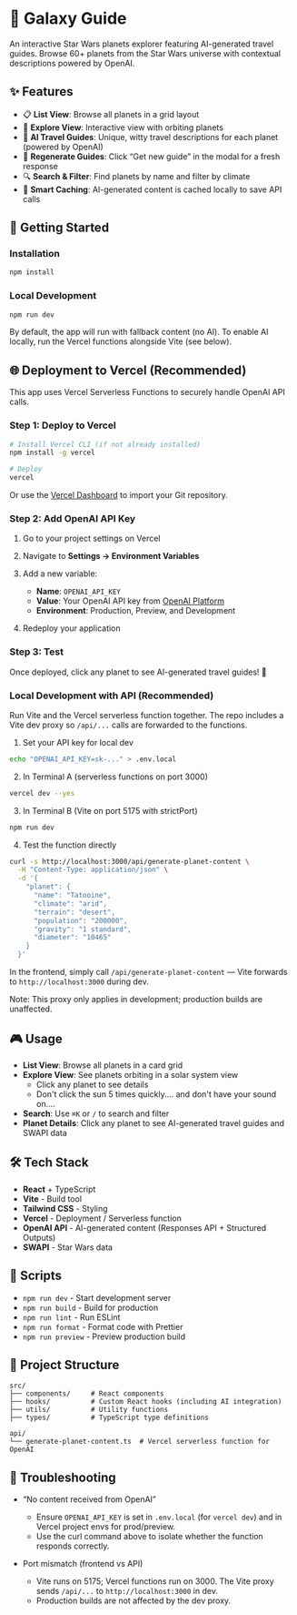 # 🌌 Galaxy Guide

An interactive Star Wars planets explorer featuring AI-generated travel guides. Browse 60+ planets from the Star Wars universe with contextual descriptions powered by OpenAI.

## ✨ Features

- 📋 **List View**: Browse all planets in a grid layout
- 🚀 **Explore View**: Interactive view with orbiting planets
- 🤖 **AI Travel Guides**: Unique, witty travel descriptions for each planet (powered by OpenAI)
 - 🔁 **Regenerate Guides**: Click “Get new guide” in the modal for a fresh response
- 🔍 **Search & Filter**: Find planets by name and filter by climate
- 💾 **Smart Caching**: AI-generated content is cached locally to save API calls


## 🚀 Getting Started

### Installation

```bash
npm install
```

### Local Development

```bash
npm run dev
```

By default, the app will run with fallback content (no AI). To enable AI locally, run the Vercel functions alongside Vite (see below).

## 🌐 Deployment to Vercel (Recommended)

This app uses Vercel Serverless Functions to securely handle OpenAI API calls.

### Step 1: Deploy to Vercel

```bash
# Install Vercel CLI (if not already installed)
npm install -g vercel

# Deploy
vercel
```

Or use the [Vercel Dashboard](https://vercel.com/new) to import your Git repository.

### Step 2: Add OpenAI API Key

1. Go to your project settings on Vercel
2. Navigate to **Settings → Environment Variables**
3. Add a new variable:
   - **Name**: `OPENAI_API_KEY`
   - **Value**: Your OpenAI API key from [OpenAI Platform](https://platform.openai.com/api-keys)
   - **Environment**: Production, Preview, and Development

4. Redeploy your application

### Step 3: Test

Once deployed, click any planet to see AI-generated travel guides! 🎉

### Local Development with API (Recommended)

Run Vite and the Vercel serverless function together. The repo includes a Vite dev proxy so `/api/...` calls are forwarded to the functions.

1) Set your API key for local dev

```bash
echo "OPENAI_API_KEY=sk-..." > .env.local
```

2) In Terminal A (serverless functions on port 3000)

```bash
vercel dev --yes
```

3) In Terminal B (Vite on port 5175 with strictPort)

```bash
npm run dev
```

4) Test the function directly

```bash
curl -s http://localhost:3000/api/generate-planet-content \
  -H "Content-Type: application/json" \
  -d '{
    "planet": {
      "name": "Tatooine",
      "climate": "arid",
      "terrain": "desert",
      "population": "200000",
      "gravity": "1 standard",
      "diameter": "10465"
    }
  }'
```

In the frontend, simply call `/api/generate-planet-content` — Vite forwards to `http://localhost:3000` during dev.

Note: This proxy only applies in development; production builds are unaffected.

## 🎮 Usage

- **List View**: Browse all planets in a card grid
- **Explore View**: See planets orbiting in a solar system view
  - Click any planet to see details
  - Don't click the sun 5 times quickly.... and don't have your sound on....
- **Search**: Use `⌘K` or `/` to search and filter
- **Planet Details**: Click any planet to see AI-generated travel guides and SWAPI data

## 🛠️ Tech Stack

- **React** + TypeScript
- **Vite** - Build tool
- **Tailwind CSS** - Styling
- **Vercel** - Deployment / Serverless function
- **OpenAI API** - AI-generated content (Responses API + Structured Outputs)
- **SWAPI** - Star Wars data

## 📝 Scripts

- `npm run dev` - Start development server
- `npm run build` - Build for production
- `npm run lint` - Run ESLint
- `npm run format` - Format code with Prettier
- `npm run preview` - Preview production build

## 🎨 Project Structure

```
src/
├── components/     # React components
├── hooks/          # Custom React hooks (including AI integration)
├── utils/          # Utility functions
├── types/          # TypeScript type definitions

api/
└── generate-planet-content.ts  # Vercel serverless function for OpenAI
```

## 🧪 Troubleshooting

- “No content received from OpenAI”
  - Ensure `OPENAI_API_KEY` is set in `.env.local` (for `vercel dev`) and in Vercel project envs for prod/preview.
  - Use the curl command above to isolate whether the function responds correctly.

- Port mismatch (frontend vs API)
  - Vite runs on 5175; Vercel functions run on 3000. The Vite proxy sends `/api/...` to `http://localhost:3000` in dev.
  - Production builds are not affected by the dev proxy.
